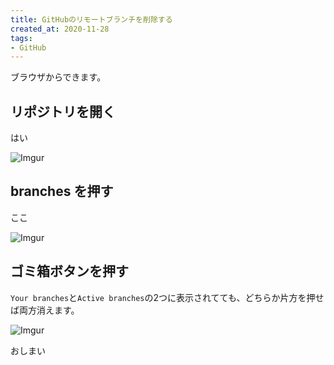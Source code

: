 ```yaml
---
title: GitHubのリモートブランチを削除する
created_at: 2020-11-28
tags:
- GitHub
---
```


ブラウザからできます。

## リポジトリを開く
はい

![Imgur](https://imgur.com/1dZQe8v.png)

## branches を押す
ここ

![Imgur](https://imgur.com/KuOq8yr.png)

## ゴミ箱ボタンを押す
`Your branches`と`Active branches`の2つに表示されてても、どちらか片方を押せば両方消えます。

![Imgur](https://imgur.com/gKlbMoa.png)

おしまい